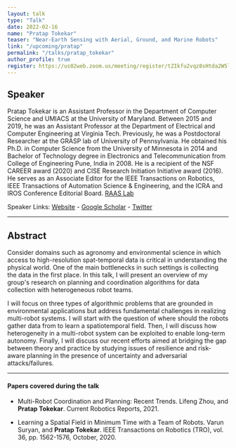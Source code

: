 ```yaml
---
layout: talk
type: "Talk"
date: 2022-02-16
name: "Pratap Tokekar"
teaser: "Near-Earth Sensing with Aerial, Ground, and Marine Robots"
link: "/upcoming/pratap" 
permalink: "/talks/pratap_tokekar"
author_profile: true
register: https://us02web.zoom.us/meeting/register/tZIkfu2vqz8sHtda2W5lhVuigj-_XqV1Qi-O
---
```


## Speaker

Pratap Tokekar is an Assistant Professor in the Department of Computer Science and UMIACS at the University of Maryland. Between 2015 and 2019, he was an Assistant Professor at the Department of Electrical and Computer Engineering at Virginia Tech. Previously, he was a Postdoctoral Researcher at the GRASP lab of University of Pennsylvania. He obtained his Ph.D. in Computer Science from the University of Minnesota in 2014 and Bachelor of Technology degree in Electronics and Telecommunication from College of Engineering Pune, India in 2008. He is a recipient of the NSF CAREER award (2020) and CISE Research Initiation Initiative award (2016). He serves as an Associate Editor for the IEEE Transactions on Robotics, IEEE Transactions of Automation Science & Engineering, and the ICRA and IROS Conference Editorial Board. 
[RAAS Lab](http://raaslab.org/)


Speaker Links: [Website](http://tokekar.com/) - [Google Scholar](https://scholar.google.com/citations?user=FKAovywAAAAJ&hl=en) - [Twitter](https://twitter.com/ptokekar)

---

## Abstract
Consider domains such as agronomy and environmental science in which access to high-resolution spat-temporal data is critical in understanding the physical world. One of the main bottlenecks in such settings is collecting the data in the first place. In this talk, I will present an overview of my group's research on planning and coordination algorithms for data collection with heterogeneous robot teams. 
 
I will focus on three types of algorithmic problems that are grounded in environmental applications but address fundamental challenges in realizing multi-robot systems. I will start with the question of where should the robots gather data from to learn a spatiotemporal field. Then, I will discuss how heterogeneity in a multi-robot system can be exploited to enable long-term autonomy. Finally, I will discuss our recent efforts aimed at bridging the gap between theory and practice by studying issues of resilience and risk-aware planning in the presence of uncertainty and adversarial attacks/failures.

---

#### Papers covered during the talk
* Multi-Robot Coordination and Planning: Recent Trends. Lifeng Zhou, and **Pratap Tokekar**. Current Robotics Reports, 2021.

* Learning a Spatial Field in Minimum Time with a Team of Robots. Varun Suryan, and **Pratap Tokekar**. IEEE Transactions on Robotics (TRO), vol. 36, pp. 1562-1576, October, 2020.
